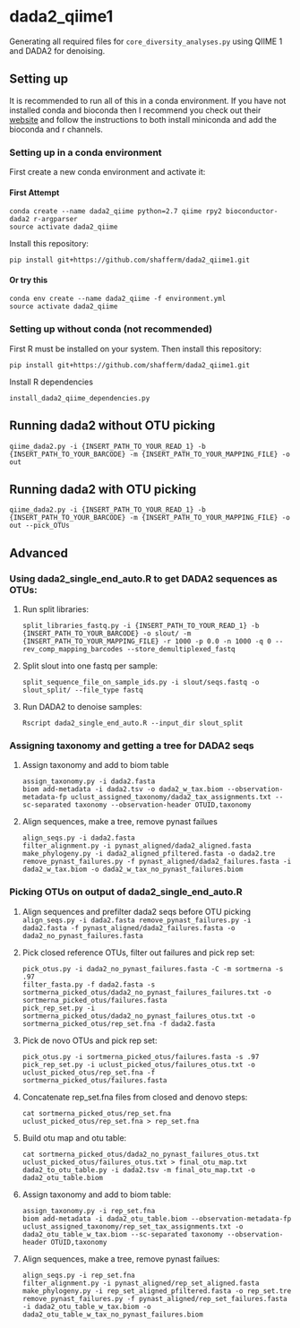 # dada2_qiime1
Generating all required files for `core_diversity_analyses.py` using QIIME 1 and DADA2 for denoising.

## Setting up
It is recommended to run all of this in a conda environment. If you have not installed conda and bioconda then I recommend you check out their [website](https://bioconda.github.io/) and follow the instructions to both install miniconda and add the bioconda and r channels.

### Setting up in a conda environment
First create a new conda environment and activate it:

#### First Attempt
```
conda create --name dada2_qiime python=2.7 qiime rpy2 bioconductor-dada2 r-argparser
source activate dada2_qiime
``` 

Install this repository:
```
pip install git+https://github.com/shafferm/dada2_qiime1.git
```

#### Or try this
```
conda env create --name dada2_qiime -f environment.yml 
source activate dada2_qiime
```

### Setting up without conda (not recommended)
First R must be installed on your system. Then install this repository:
```
pip install git+https://github.com/shafferm/dada2_qiime1.git
```

Install R dependencies
```
install_dada2_qiime_dependencies.py
```

## Running dada2 without OTU picking
```
qiime_dada2.py -i {INSERT_PATH_TO_YOUR_READ_1} -b {INSERT_PATH_TO_YOUR_BARCODE} -m {INSERT_PATH_TO_YOUR_MAPPING_FILE} -o out
```

## Running dada2 with OTU picking
```
qiime_dada2.py -i {INSERT_PATH_TO_YOUR_READ_1} -b {INSERT_PATH_TO_YOUR_BARCODE} -m {INSERT_PATH_TO_YOUR_MAPPING_FILE} -o out --pick_OTUs
```

## Advanced
### Using dada2\_single\_end_auto.R to get DADA2 sequences as OTUs:
1. Run split libraries:
	```
	split_libraries_fastq.py -i {INSERT_PATH_TO_YOUR_READ_1} -b {INSERT_PATH_TO_YOUR_BARCODE} -o slout/ -m {INSERT_PATH_TO_YOUR_MAPPING_FILE} -r 1000 -p 0.0 -n 1000 -q 0 --rev_comp_mapping_barcodes --store_demultiplexed_fastq
	```
2. Split slout into one fastq per sample:
	```
	split_sequence_file_on_sample_ids.py -i slout/seqs.fastq -o slout_split/ --file_type fastq
	```
3. Run DADA2 to denoise samples:
	```
	Rscript dada2_single_end_auto.R --input_dir slout_split
	```

### Assigning taxonomy and getting a tree for DADA2 seqs
1. Assign taxonomy and add to biom table
	```
	assign_taxonomy.py -i dada2.fasta
	biom add-metadata -i dada2.tsv -o dada2_w_tax.biom --observation-metadata-fp uclust_assigned_taxonomy/dada2_tax_assignments.txt --sc-separated taxonomy --observation-header OTUID,taxonomy
	```
2. Align sequences, make a tree, remove pynast failues
	```
	align_seqs.py -i dada2.fasta
	filter_alignment.py -i pynast_aligned/dada2_aligned.fasta
	make_phylogeny.py -i dada2_aligned_pfiltered.fasta -o dada2.tre
	remove_pynast_failures.py -f pynast_aligned/dada2_failures.fasta -i dada2_w_tax.biom -o dada2_w_tax_no_pynast_failures.biom
	```

### Picking OTUs on output of dada2\_single\_end_auto.R
1. Align sequences and prefilter dada2 seqs before OTU picking
    	```
    	align_seqs.py -i dada2.fasta
    	remove_pynast_failures.py -i dada2.fasta -f pynast_aligned/dada2_failures.fasta -o dada2_no_pynast_failures.fasta
    	```

2. Pick closed reference OTUs, filter out failures and pick rep set:
	```
	pick_otus.py -i dada2_no_pynast_failures.fasta -C -m sortmerna -s .97
	filter_fasta.py -f dada2.fasta -s sortmerna_picked_otus/dada2_no_pynast_failures_failures.txt -o sortmerna_picked_otus/failures.fasta
	pick_rep_set.py -i sortmerna_picked_otus/dada2_no_pynast_failures_otus.txt -o sortmerna_picked_otus/rep_set.fna -f dada2.fasta
	```

3. Pick de novo OTUs and pick rep set:
	```
	pick_otus.py -i sortmerna_picked_otus/failures.fasta -s .97
	pick_rep_set.py -i uclust_picked_otus/failures_otus.txt -o uclust_picked_otus/rep_set.fna -f sortmerna_picked_otus/failures.fasta
	```

4. Concatenate rep_set.fna files from closed and denovo steps:
	```
	cat sortmerna_picked_otus/rep_set.fna uclust_picked_otus/rep_set.fna > rep_set.fna
	```

5. Build otu map and otu table:
	```
	cat sortmerna_picked_otus/dada2_no_pynast_failures_otus.txt uclust_picked_otus/failures_otus.txt > final_otu_map.txt
	dada2_to_otu_table.py -i dada2.tsv -m final_otu_map.txt -o dada2_otu_table.biom
	```

6. Assign taxonomy and add to biom table:
	```
	assign_taxonomy.py -i rep_set.fna
	biom add-metadata -i dada2_otu_table.biom --observation-metadata-fp uclust_assigned_taxonomy/rep_set_tax_assignments.txt -o dada2_otu_table_w_tax.biom --sc-separated taxonomy --observation-header OTUID,taxonomy
	```

7. Align sequences, make a tree, remove pynast failues:
	```
	align_seqs.py -i rep_set.fna
	filter_alignment.py -i pynast_aligned/rep_set_aligned.fasta
	make_phylogeny.py -i rep_set_aligned_pfiltered.fasta -o rep_set.tre
	remove_pynast_failures.py -f pynast_aligned/rep_set_failures.fasta -i dada2_otu_table_w_tax.biom -o dada2_otu_table_w_tax_no_pynast_failures.biom
	```
